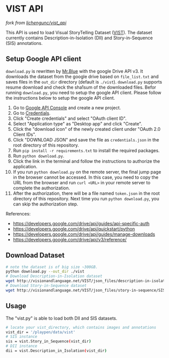 # VIST API

*fork from [lichengunc/vist_api](https://github.com/lichengunc/vist_api)*

This API is used to load Visual StoryTelling Dataset ([VIST](http://visionandlanguage.net/VIST/index.html)).
The dataset currently contains Description-in-Isolation (DII) and Story-in-Sequence (SIS) annotations.

## Setup Google API client

`download.py` is rewritten by [Mr.Blue](https://github.com/hughplay) with the google Drive API v3. It downloads the dataset from the google drive based on `file_list.txt` and saves files in the `out_dir` directory (default is `./vist`). `download.py` supports resume download and check the sha1sum of the downloaded files. Befor running `download.py`, you need to setup the google API client. Please follow the instructions below to setup the google API client.

1. Go to [Google API Console](https://console.developers.google.com/apis) and create a new project.
1. Go to [Credentials](https://console.developers.google.com/apis/credentials).
1. Click "Create credentials" and select "OAuth client ID".
1. Select "Application type" as "Desktop app" and click "Create".
1. Click the "download icon" of the newly created client under "OAuth 2.0 Client IDs".
1. Click "DOWNLOAD JSON" and save the file as `credentials.json` in the root directory of this repository.
1. Run `pip install -r requirements.txt` to install the required packages.
1. Run `python download.py`.
1. Click the link in the terminal and follow the instructions to authorize the application.
1. If you run `python download.py` on the remote server, the final jump page in the browser cannot be accessed. In this case, you need to copy the URL from the browser and run `curl <URL>` in your remote server to complete the authorization.
1. After the authorization, there will be a file named `token.json` in the root directory of this repository. Next time you run `python download.py`, you can skip the authorization step.

References:

- https://developers.google.com/drive/api/guides/api-specific-auth
- https://developers.google.com/drive/api/quickstart/python
- https://developers.google.com/drive/api/guides/manage-downloads
- https://developers.google.com/drive/api/v3/reference/


## Download Dataset

```bash
# note the dataset is of big size ~300GB.
python download.py --out_dir ./vist
# Download Description-in-Isolation dataset
wget http://visionandlanguage.net/VIST/json_files/description-in-isolation/DII-with-labels.tar.gz
# Download Story-in-Sequence dataset
wget http://visionandlanguage.net/VIST/json_files/story-in-sequence/SIS-with-labels.tar.gz
```

## Usage
The "vist.py" is able to load both DII and SIS datasets.
```bash
# locate your vist_directory, which contains images and annotations
vist_dir = '/playpen/data/vist'
# SIS instance
sis = vist.Story_in_Sequence(vist_dir)
# DII instance
dii = vist.Description_in_Isolation(vist_dir)
```





